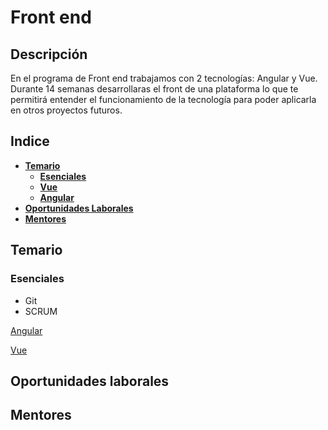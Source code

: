 # Front end

## Descripción
En el programa de Front end trabajamos con 2 tecnologías: Angular y Vue.
Durante 14 semanas desarrollaras el front de una plataforma lo que te permitirá entender el funcionamiento de la tecnología para poder aplicarla en otros proyectos futuros.
## Indice
- [**Temario**](#Temario)
  - [**Esenciales**](#esenciales)
  - [**Vue**](#VueJS)
  - [**Angular**](#Angular)
- [**Oportunidades Laborales**](#Oportunidades-laborales)
- [**Mentores**](#Mentores)

## Temario
### Esenciales
- Git
- SCRUM

[Angular]()

[Vue]()




## Oportunidades laborales
## Mentores
